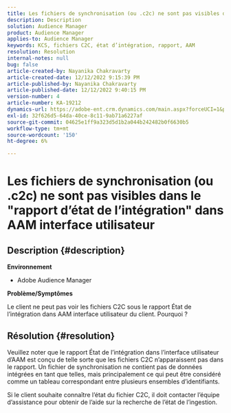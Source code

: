 ```yaml
---
title: Les fichiers de synchronisation (ou .c2c) ne sont pas visibles dans le "rapport d’état de l’intégration" dans AAM interface utilisateur
description: Description
solution: Audience Manager
product: Audience Manager
applies-to: Audience Manager
keywords: KCS, fichiers C2C, état d’intégration, rapport, AAM
resolution: Resolution
internal-notes: null
bug: false
article-created-by: Nayanika Chakravarty
article-created-date: 12/12/2022 9:15:39 PM
article-published-by: Nayanika Chakravarty
article-published-date: 12/12/2022 9:40:15 PM
version-number: 4
article-number: KA-19212
dynamics-url: https://adobe-ent.crm.dynamics.com/main.aspx?forceUCI=1&pagetype=entityrecord&etn=knowledgearticle&id=b082b21e-627a-ed11-81ac-6045bd006b25
exl-id: 32f626d5-64da-40ce-8c11-9ab71a6227af
source-git-commit: 04625e1ff9a323d5d1b2a044b242482b0f6630b5
workflow-type: tm+mt
source-wordcount: '150'
ht-degree: 6%

---
```


# Les fichiers de synchronisation (ou .c2c) ne sont pas visibles dans le &quot;rapport d’état de l’intégration&quot; dans AAM interface utilisateur

## Description {#description}


<b>Environnement</b>

- Adobe Audience Manager

<b>Problème/Symptômes</b>

Le client ne peut pas voir les fichiers C2C sous le rapport État de l’intégration dans AAM interface utilisateur du client. Pourquoi ?


## Résolution {#resolution}


Veuillez noter que le rapport État de l’intégration dans l’interface utilisateur d’AAM est conçu de telle sorte que les fichiers C2C n’apparaissent pas dans le rapport. Un fichier de synchronisation ne contient pas de données intégrées en tant que telles, mais principalement ce qui peut être considéré comme un tableau correspondant entre plusieurs ensembles d’identifiants.

Si le client souhaite connaître l’état du fichier C2C, il doit contacter l’équipe d’assistance pour obtenir de l’aide sur la recherche de l’état de l’ingestion.
